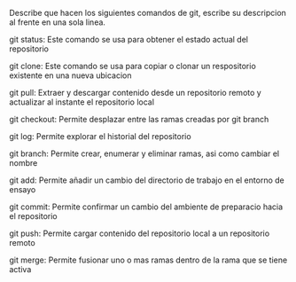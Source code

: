 Describe que hacen los siguientes comandos de git, escribe su descripcion al frente en una sola linea.

git status: Este comando se usa para obtener el estado actual del repositorio

git clone: Este comando se usa para copiar o clonar un respositorio existente en una nueva ubicacion

git pull: Extraer y descargar contenido desde un repositorio remoto y actualizar al instante el repositorio local

git checkout: Permite desplazar entre las ramas creadas por git branch

git log: Permite explorar el historial del repositorio

git branch: Permite crear, enumerar y eliminar ramas, asi como cambiar el nombre

git add: Permite añadir un cambio del directorio de trabajo en el entorno de ensayo

git commit: Permite confirmar un cambio del ambiente de preparacio hacia el repositorio

git push: Permite cargar contenido del repositorio local a un repositorio remoto

git merge: Permite fusionar uno o mas ramas dentro de la rama que se tiene activa

